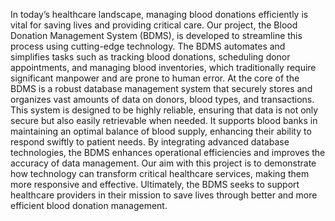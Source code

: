 
In today’s healthcare landscape, managing blood donations efficiently is vital for saving lives and providing critical care. Our project, the Blood Donation Management System (BDMS), is developed to streamline this process using cutting-edge technology. The BDMS automates and simplifies tasks such as tracking blood donations, scheduling donor appointments, and managing blood inventories, which traditionally require significant manpower and are prone to human error.
At the core of the BDMS is a robust database management system that securely stores and organizes vast amounts of data on donors, blood types, and transactions. This system is designed to be highly reliable, ensuring that data is not only secure but also easily retrievable when needed. It supports blood banks in maintaining an optimal balance of blood supply, enhancing their ability to respond swiftly to patient needs.
By integrating advanced database technologies, the BDMS enhances operational efficiencies and improves the accuracy of data management. Our aim with this project is to demonstrate how technology can transform critical healthcare services, making them more responsive and effective. Ultimately, the BDMS seeks to support healthcare providers in their mission to save lives through better and more efficient blood donation management.

